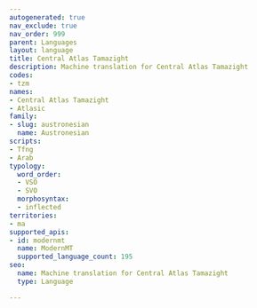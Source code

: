 ```yaml
---
autogenerated: true
nav_exclude: true
nav_order: 999
parent: Languages
layout: language
title: Central Atlas Tamazight
description: Machine translation for Central Atlas Tamazight
codes:
- tzm
names:
- Central Atlas Tamazight
- Atlasic
family:
- slug: austronesian
  name: Austronesian
scripts:
- Tfng
- Arab
typology:
  word_order:
  - VSO
  - SVO
  morphosyntax:
  - inflected
territories:
- ma
supported_apis:
- id: modernmt
  name: ModernMT
  supported_language_count: 195
seo:
  name: Machine translation for Central Atlas Tamazight
  type: Language

---
```


